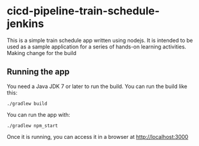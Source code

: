 # cicd-pipeline-train-schedule-jenkins

This is a simple train schedule app written using nodejs. It is intended to be used as a sample application for a series of hands-on learning activities. Making change for the build

## Running the app

You need a Java JDK 7 or later to run the build. You can run the build like this:

    ./gradlew build

You can run the app with:

    ./gradlew npm_start

Once it is running, you can access it in a browser at [http://localhost:3000](http://localhost:3000)
